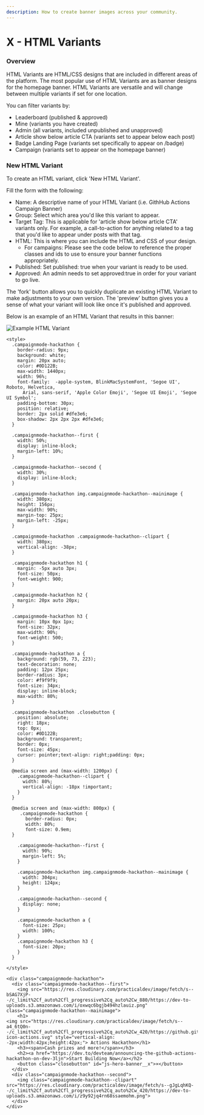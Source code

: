 ```yaml
---
description: How to create banner images across your community.
---
```


# X - HTML Variants

### Overview

HTML Variants are HTML/CSS designs that are included in different areas of the platform. The most popular use of HTML Variants are as banner designs for the homepage banner. HTML Variants are versatile and will change between multiple variants if set for one location.

You can filter variants by:

- Leaderboard \(published & approved\)
- Mine \(variants you have created\)
- Admin \(all variants, included unpublished and unapproved\)
- Article show below article CTA \(variants set to appear below each post\)
- Badge Landing Page \(variants set specifically to appear on /badge\)
- Campaign \(variants set to appear on the homepage banner\)

### New HTML Variant

To create an HTML variant, click 'New HTML Variant'.

Fill the form with the following:

- Name: A descriptive name of your HTML Variant \(i.e. GithHub Actions Campaign Banner\)
- Group: Select which area you'd like this variant to appear.
- Target Tag: This is applicable for 'article show below article CTA' variants only. For example, a call-to-action for anything related to a tag that you'd like to appear under posts with that tag.
- HTML: This is where you can include the HTML and CSS of your design.
  - For campaigns: Please see the code below to reference the proper classes and ids to use to ensure your banner functions appropriately.
- Published: Set published: true when your variant is ready to be used.
- Approved: An admin needs to set approved:true in order for your variant to go live.

The 'fork' button allows you to quickly duplicate an existing HTML Variant to make adjustments to your own version. The 'preview' button gives you a sense of what your variant will look like once it's published and approved.

Below is an example of an HTML Variant that results in this banner:

![Example HTML Variant](/img/image-2020-09-28-at-6.15.55-pm.png)

```text
<style>
  .campaignmode-hackathon {
    border-radius: 9px;
    background: white;
    margin: 20px auto;
    color: #0D122B;
    max-width: 1440px;
    width: 96%;
    font-family:  -apple-system, BlinkMacSystemFont, 'Segoe UI', Roboto, Helvetica,
      Arial, sans-serif, 'Apple Color Emoji', 'Segoe UI Emoji', 'Segoe UI Symbol';
    padding-bottom: 30px;
    position: relative;
    border: 2px solid #dfe3e6;
    box-shadow: 2px 2px 2px #dfe3e6;
  }

  .campaignmode-hackathon--first {
    width: 50%;
    display: inline-block;
    margin-left: 10%;
  }

  .campaignmode-hackathon--second {
    width: 30%;
    display: inline-block;
  }

  .campaignmode-hackathon img.campaignmode-hackathon--mainimage {
    width: 380px;
    height: 156px;
    max-width: 90%;
    margin-top: 25px;
    margin-left: -25px;
  }

  .campaignmode-hackathon .campaignmode-hackathon--clipart {
    width: 380px;
    vertical-align: -38px;
  }

  .campaignmode-hackathon h1 {
    margin: -5px auto 3px;
    font-size: 50px;
    font-weight: 900;
  }

  .campaignmode-hackathon h2 {
    margin: 20px auto 20px;
  }

  .campaignmode-hackathon h3 {
    margin: 10px 0px 1px;
    font-size: 32px;
    max-width: 90%;
    font-weight: 500;
  }

  .campaignmode-hackathon a {
    background: rgb(59, 73, 223);
    text-decoration: none;
    padding: 12px 25px;
    border-radius: 3px;
    color: #f9f9f9;
    font-size: 34px;
    display: inline-block;
    max-width: 80%;
  }

  .campaignmode-hackathon .closebutton {
    position: absolute;
    right: 18px;
    top: 0px;
    color: #0D122B;
    background: transparent;
    border: 0px;
    font-size: 45px;
    cursor: pointer;text-align: right;padding: 0px;
  }

  @media screen and (max-width: 1200px) {
    .campaignmode-hackathon--clipart {
      width: 80%;
      vertical-align: -18px !important;
    }
  }

  @media screen and (max-width: 800px) {
     .campaignmode-hackathon {
       border-radius: 0px;
       width: 80%;
       font-size: 0.9em;
  }

    .campaignmode-hackathon--first {
      width: 90%;
      margin-left: 5%;
    }

    .campaignmode-hackathon img.campaignmode-hackathon--mainimage {
      width: 304px;
      height: 124px;
    }

    .campaignmode-hackathon--second {
      display: none;
    }

    .campaignmode-hackathon a {
      font-size: 25px;
      width: 100%;
    }
    .campaignmode-hackathon h3 {
      font-size: 20px;
    }
  }

</style>

<div class="campaignmode-hackathon">
  <div class="campaignmode-hackathon--first">
    <img src="https://res.cloudinary.com/practicaldev/image/fetch/s--bSAG7XjP--/c_limit%2Cf_auto%2Cfl_progressive%2Cq_auto%2Cw_880/https://dev-to-uploads.s3.amazonaws.com/i/oxwqc6bgjb494hzlauiz.png" class="campaignmode-hackathon--mainimage">
    <h1>
<img src="https://res.cloudinary.com/practicaldev/image/fetch/s--a4_6tQ0n--/c_limit%2Cf_auto%2Cfl_progressive%2Cq_auto%2Cw_420/https://github.githubassets.com/images/modules/site/features/actions-icon-actions.svg" style="vertical-align: -2px;width:42px;height:42px;"> Actions Hackathon</h1>
    <h3><span>Cash prizes and more!</span></h3>
    <h2><a href="https://dev.to/devteam/announcing-the-github-actions-hackathon-on-dev-3ljn">Start Building Now</a></h2>
    <button class="closebutton" id="js-hero-banner__x">×</button>
  </div>
  <div class="campaignmode-hackathon--second">
    <img class="campaignmode-hackathon--clipart" src="https://res.cloudinary.com/practicaldev/image/fetch/s--gJgLqhKQ--/c_limit%2Cf_auto%2Cfl_progressive%2Cq_auto%2Cw_420/https://dev-to-uploads.s3.amazonaws.com/i/z9y92jq4rn68ssaemohm.png">
  </div>
</div>
```
